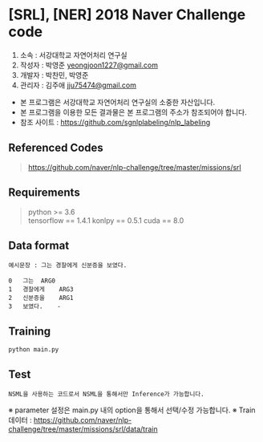 [SRL], [NER] 2018 Naver Challenge code
======================

1. 소속 : 서강대학교 자연어처리 연구실
2. 작성자 : 박영준 <yeongjoon1227@gmail.com>
3. 개발자 : 박찬민, 박영준
4. 관리자 : 김주애 <jju75474@gmail.com>

* 본 프로그램은 서강대학교 자연어처리 연구실의 소중한 자산입니다.  
* 본 프로그램을 이용한 모든 결과물은 본 프로그램의 주소가 참조되어야 합니다.  
* 참조 사이트 : <https://github.com/sgnlplabeling/nlp_labeling>  

## Referenced Codes
><https://github.com/naver/nlp-challenge/tree/master/missions/srl>

## Requirements
>python >= 3.6  
>tensorflow == 1.4.1
>konlpy == 0.5.1
>cuda == 8.0  

## Data format
~~~
예시문장 : 그는 경찰에게 신분증을 보였다.

0	그는	ARG0
1	경찰에게	ARG3
2	신분증을	ARG1
3	보였다.	-
~~~

## Training
```
python main.py
```

## Test
```
NSML을 사용하는 코드로서 NSML을 통해서만 Inference가 가능합니다.
```

※ parameter 설정은 main.py 내의 option을 통해서 선택/수정 가능합니다. 
※ Train 데이터 : <https://github.com/naver/nlp-challenge/tree/master/missions/srl/data/train>
